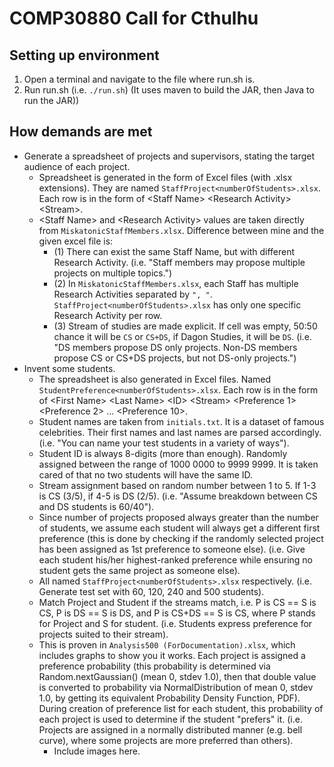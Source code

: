 # COMP30880 Call for Cthulhu

## Setting up environment
1. Open a terminal and navigate to the file where run.sh is.
2. Run run&#46;sh (i.e. `./run.sh`) (It uses maven to build the JAR, then Java to run the JAR))

## How demands are met
- Generate a spreadsheet of projects and supervisors, stating the target audience of each project.
  - Spreadsheet is generated in the form of Excel files (with .xlsx extensions). They are named `StaffProject<numberOfStudents>.xlsx`. Each row is in the form of \<Staff Name\> \<Research Activity\> \<Stream\>.
  - \<Staff Name\> and \<Research Activity\> values are taken directly from `MiskatonicStaffMembers.xlsx`. Difference between mine and the given excel file is:
    - (1) There can exist the same Staff Name, but with different Research Activity. (i.e. "Staff members may propose multiple projects on multiple topics.")
    - (2) In `MiskatonicStaffMembers.xlsx`, each Staff has multiple Research Activities separated by `", "`. `StaffProject<numberOfStudents>.xlsx` has only one specific Research Activity per row.
    - (3) Stream of studies are made explicit. If cell was empty, 50:50 chance it will be `CS` or `CS+DS`, if Dagon Studies, it will be `DS`. (i.e. "DS members propose DS only projects. Non-DS members propose CS or CS+DS projects, but not DS-only projects.")
- Invent some students.
  - The spreadsheet is also generated in Excel files. Named `StudentPreference<numberOfStudents>.xlsx`. Each row is in the form of \<First Name\> \<Last Name\> \<ID\> \<Stream\> \<Preference 1\> \<Preference 2\> ... \<Preference 10\>.
  - Student names are taken from `initials.txt`. It is a dataset of famous celebrities. Their first names and last names are parsed accordingly. (i.e. "You can name your test students in a variety of ways").
  - Student ID is always 8-digits (more than enough). Randomly assigned between the range of 1000 0000 to 9999 9999. It is taken cared of that no two students will have the same ID.
  - Stream assignment based on random number between 1 to 5. If 1-3 is CS (3/5), if 4-5 is DS (2/5). (i.e. "Assume breakdown between CS and DS students is 60/40").
  - Since number of projects proposed always greater than the number of students, we assume each student will always get a different first preference (this is done by checking if the randomly selected project has been assigned as 1st preference to someone else). (i.e. Give each student his/her highest-ranked preference while ensuring no student gets the same project as someone else).
  - All named `StaffProject<numberOfStudents>.xlsx` respectively. (i.e. Generate test set with 60, 120, 240 and 500 students).
  - Match Project and Student if the streams match, i.e. P is CS == S is CS, P is DS == S is DS, and P is CS+DS == S is CS, where P stands for Project and S for student. (i.e. Students express preference for projects suited to their stream).
  - This is proven in `Analysis500 (ForDocumentation).xlsx`, which includes graphs to show you it works. Each project is assigned a preference probability (this probability is determined via Random.nextGaussian() (mean 0, stdev 1.0), then that double value is converted to probability via NormalDistribution of mean 0, stdev 1.0, by getting its equivalent Probability Density Function, PDF). During creation of preference list for each student, this probability of each project is used to determine if the student "prefers" it. (i.e. Projects are assigned in a normally distributed manner (e.g. bell curve), where some projects are more preferred than others).
    - Include images here.
